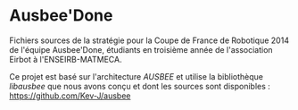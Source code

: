 Ausbee'Done
===========

Fichiers sources de la stratégie pour la Coupe de France de Robotique 2014 de
l'équipe Ausbee'Done, étudiants en troisième année de l'association Eirbot à
l'ENSEIRB-MATMECA.

Ce projet est basé sur l'architecture *AUSBEE* et utilise la bibliothèque
*libausbee* que nous avons conçu et dont les sources sont disponibles : https://github.com/Kev-J/ausbee

